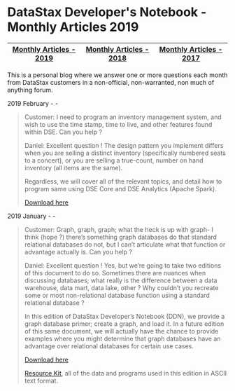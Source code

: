 DataStax Developer's Notebook - Monthly Articles 2019
===================

| **[Monthly Articles - 2019](https://github.com/farrell0/DataStax-Developers-Notebook/blob/master/README.md)** | **[Monthly Articles - 2018](https://github.com/farrell0/DataStax-Developers-Notebook/blob/master/2018/README.md)** | **[Monthly Articles - 2017](https://github.com/farrell0/DataStax-Developers-Notebook/blob/master/2017/README.md)** |
|-------------------------|--------------------------|--------------------------|

This is a personal blog where we answer one or more questions each month from DataStax customers in a non-official, non-warranted, non much of anything forum. 

2019 February - -

>Customer: I need to program an inventory management system, and wish to use the time stamp, time to 
>live, and other features found within DSE. Can you help ?
>
>Daniel: Excellent question ! The design pattern you implement differs when you are selling a distinct 
>inventory (specifically numbered seats to a concert), or you are selling a true-count, number on hand 
>inventory (all items are the same).
>
>Regardless, we will cover all of the relevant topics, and detail how to program same using DSE Core 
>and DSE Analytics (Apache Spark).
>
>[Download here]()



2019 January - - 

>Customer: Graph, graph, graph; what the heck is up with graph- I think (hope ?) there’s something graph 
>databases do that standard relational databases do not, but I can’t articulate what that function or 
>advantage actually is. Can you help ?
>
>Daniel: Excellent question !  Yes, but we’re going to take two editions of this document to do so. Sometimes 
>there are nuances when discussing databases; what really is the difference between a data warehouse, 
>data mart, data lake, other ? Why couldn’t you recreate some or most non-relational database function 
>using a standard relational database ?
>
>In this edition of DataStax Developer’s Notebook (DDN), we provide a graph database primer; create a 
>graph, and load it. In a future edition of this same document, we will actually have the chance to 
>provide examples where you might determine that graph databases have an advantage over relational 
>databases for certain use cases.
>
>[Download here](https://github.com/farrell0/DataStax-Developers-Notebook/blob/master/2019/DDN_2019_25_GraphPrimer.pdf)
>
>[Resource Kit](https://github.com/farrell0/DataStax-Developers-Notebook/blob/master/2019/41%20Simple%20Customer%20Graph.txt), all of the data and programs used in this edition in ASCII text format.
>
